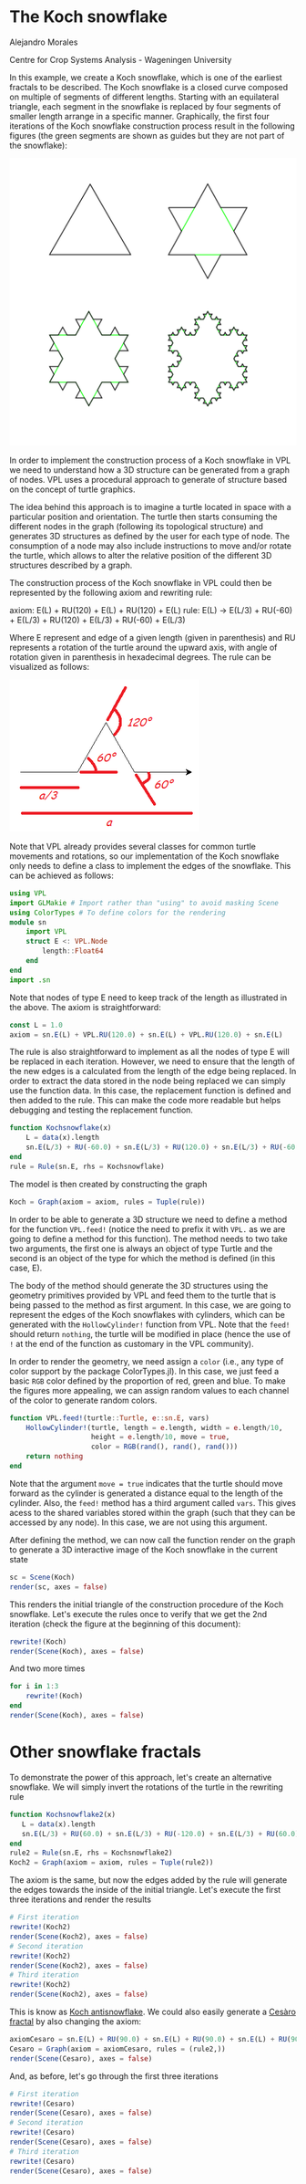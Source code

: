 # The Koch snowflake

Alejandro Morales

Centre for Crop Systems Analysis - Wageningen University


In this example, we create a Koch snowflake, which is one of the earliest
fractals to be described. The Koch snowflake is a closed curve composed on
multiple of segments of different lengths. Starting with an equilateral
triangle, each segment in the snowflake is replaced by four segments of smaller
length arrange in a specific manner. Graphically, the first four iterations of
the Koch snowflake construction process result in the following figures (the
green segments are shown as guides but they are not part of the snowflake):

![First four iterations fo Koch snowflake fractal](./KochWikipedia.png)

In order to implement the construction process of a Koch snowflake in VPL we
need to understand how a 3D structure can be generated from a graph of nodes.
VPL uses a procedural approach to generate of structure based on the concept of
turtle graphics.

The idea behind this approach is to imagine a turtle located in space with a
particular position and orientation. The turtle then starts consuming the
different nodes in the graph (following its topological structure) and generates
3D structures as defined by the user for each type of node. The consumption of a
node may also include instructions to move and/or rotate the turtle, which
allows to alter the relative position of the different 3D structures described
by a graph.

The construction process of the Koch snowflake in VPL could then be represented
by the following axiom and rewriting rule:

axiom: E(L) + RU(120) + E(L) + RU(120) + E(L)
rule:  E(L) → E(L/3) + RU(-60) + E(L/3) + RU(120) + E(L/3) + RU(-60) + E(L/3)

Where E represent and edge of a given length (given in parenthesis) and RU
represents a rotation of the turtle around the upward axis, with angle of
rotation given in parenthesis in hexadecimal degrees. The rule can be visualized
as follows:

![Koch construction rule](./Koch_order_1.png)

Note that VPL already provides several classes for common turtle movements and
rotations, so our implementation of the Koch snowflake only needs to define a
class to implement the edges of the snowflake. This can be achieved as follows:

```julia
using VPL
import GLMakie # Import rather than "using" to avoid masking Scene
using ColorTypes # To define colors for the rendering
module sn
    import VPL
    struct E <: VPL.Node
        length::Float64
    end
end
import .sn
```

Note that nodes of type E need to keep track of the length as illustrated in the
above. The axiom is straightforward:

```julia
const L = 1.0
axiom = sn.E(L) + VPL.RU(120.0) + sn.E(L) + VPL.RU(120.0) + sn.E(L)
```

The rule is also straightforward to implement as all the nodes of type E will be
replaced in each iteration. However, we need to ensure that the length of the
new edges is a calculated from the length of the edge being replaced. In order
to extract the data stored in the node being replaced we can simply use the
function data. In this case, the replacement function is defined and then added
to the rule. This can make the code more readable but helps debugging and
testing the replacement function.

```julia
function Kochsnowflake(x)
    L = data(x).length
    sn.E(L/3) + RU(-60.0) + sn.E(L/3) + RU(120.0) + sn.E(L/3) + RU(-60.0) + sn.E(L/3)
end
rule = Rule(sn.E, rhs = Kochsnowflake)
```

The model is then created by constructing the graph

```julia
Koch = Graph(axiom = axiom, rules = Tuple(rule))
```

In order to be able to generate a 3D structure we need to define a method for
the function `VPL.feed!` (notice the need to prefix it with `VPL.` as we are
going to define a method for this function). The method needs to two take two
arguments, the first one is always an object of type Turtle and the second is an
object of the type for which the method is defined (in this case, E).

The body of the method should generate the 3D structures using the geometry
primitives provided by VPL and feed them to the turtle that is being passed to
the method as first argument. In this case, we are going to represent the edges
of the Koch snowflakes with cylinders, which can be generated with the
`HollowCylinder!` function from VPL. Note that the `feed!` should return
`nothing`, the turtle will be modified in place (hence the use of `!` at the end
of the function as customary in the VPL community).

In order to render the geometry, we need assign a `color` (i.e., any type of
color support by the package ColorTypes.jl). In this case, we just feed a basic
`RGB` color defined by the proportion of red, green and blue. To make the
figures more appealing, we can assign random values to each channel of the color
to generate random colors.

```julia
function VPL.feed!(turtle::Turtle, e::sn.E, vars)
    HollowCylinder!(turtle, length = e.length, width = e.length/10,
                    height = e.length/10, move = true,
                    color = RGB(rand(), rand(), rand()))
    return nothing
end
```

Note that the argument `move = true` indicates that the turtle should move
forward as the cylinder is generated a distance equal to the length of the
cylinder. Also, the `feed!` method has a third argument called `vars`. This
gives acess to the shared variables stored within the graph (such that they can
be accessed by any node). In this case, we are not using this argument.

After defining the method, we can now call the function render on the graph to
generate a 3D interactive image of the Koch snowflake in the current state

```julia
sc = Scene(Koch)
render(sc, axes = false)
```

This renders the initial triangle of the construction procedure of the Koch
snowflake. Let's execute the rules once to verify that we get the 2nd iteration
(check the figure at the beginning of this document):

```julia
rewrite!(Koch)
render(Scene(Koch), axes = false)
```

And two more times

```julia
for i in 1:3
    rewrite!(Koch)
end
render(Scene(Koch), axes = false)
```

# Other snowflake fractals

To demonstrate the power of this approach, let's create an alternative
snowflake. We will simply invert the rotations of the turtle in the rewriting
rule

```julia
function Kochsnowflake2(x)
   L = data(x).length
   sn.E(L/3) + RU(60.0) + sn.E(L/3) + RU(-120.0) + sn.E(L/3) + RU(60.0) + sn.E(L/3)
end
rule2 = Rule(sn.E, rhs = Kochsnowflake2)
Koch2 = Graph(axiom = axiom, rules = Tuple(rule2))
```

The axiom is the same, but now the edges added by the rule will generate the
edges towards the inside of the initial triangle. Let's execute the first three
iterations and render the results

```julia
# First iteration
rewrite!(Koch2)
render(Scene(Koch2), axes = false)
# Second iteration
rewrite!(Koch2)
render(Scene(Koch2), axes = false)
# Third iteration
rewrite!(Koch2)
render(Scene(Koch2), axes = false)
```

This is know as [Koch
antisnowflake](https://mathworld.wolfram.com/KochAntisnowflake.html). We could
also easily generate a [Cesàro
fractal](https://mathworld.wolfram.com/CesaroFractal.html) by also changing the
axiom:

```julia
axiomCesaro = sn.E(L) + RU(90.0) + sn.E(L) + RU(90.0) + sn.E(L) + RU(90.0) + sn.E(L)
Cesaro = Graph(axiom = axiomCesaro, rules = (rule2,))
render(Scene(Cesaro), axes = false)
```

And, as before, let's go through the first three iterations

```julia
# First iteration
rewrite!(Cesaro)
render(Scene(Cesaro), axes = false)
# Second iteration
rewrite!(Cesaro)
render(Scene(Cesaro), axes = false)
# Third iteration
rewrite!(Cesaro)
render(Scene(Cesaro), axes = false)
```
